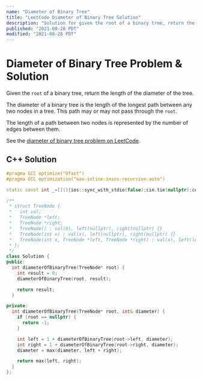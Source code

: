 ```yaml
---
name: "Diameter of Binary Tree"
title: "LeetCode Diameter of Binary Tree Solution"
description: "Solution for given the root of a binary tree, return the length of the diameter of the tree. The diameter of a binary tree is the length of the longest path between any two nodes in a tree. This path may or may not pass through the root. The length of a path between two nodes is represented by the number of edges between them."
published: "2021-08-28 PDT"
modified: "2021-08-28 PDT"
---
```


# Diameter of Binary Tree Problem & Solution

Given the `root` of a binary tree, return the length of the diameter of the tree.

The diameter of a binary tree is the length of the longest path between any two nodes in a tree.
This path may or may not pass through the `root`.

The length of a path between two nodes is represented by the number of edges between them.

See the [diameter of binary tree problem on LeetCode](https://leetcode.com/problems/diameter-of-binary-tree).

## C++ Solution

```cpp
#pragma GCC optimize("Ofast")
#pragma GCC optimization("max-inline-insns-recursive-auto")

static const int _=[](){ios::sync_with_stdio(false);cin.tie(nullptr);cout.tie(nullptr);return 0;}();

/**
 * struct TreeNode {
 *   int val;
 *   TreeNode *left;
 *   TreeNode *right;
 *   TreeNode() : val(0), left(nullptr), right(nullptr) {}
 *   TreeNode(int x) : val(x), left(nullptr), right(nullptr) {}
 *   TreeNode(int x, TreeNode *left, TreeNode *right) : val(x), left(left), right(right) {}
 * };
 */
class Solution {
public:
  int diameterOfBinaryTree(TreeNode* root) {
    int result = 0;
    diameterOfBinaryTree(root, result);

    return result;
  }

private:
  int diameterOfBinaryTree(TreeNode* root, int& diameter) {
    if (root == nullptr) {
      return -1;
    }

    int left = 1 + diameterOfBinaryTree(root->left, diameter);
    int right = 1 + diameterOfBinaryTree(root->right, diameter);
    diameter = max(diameter, left + right);

    return max(left, right);
  }
};
```
